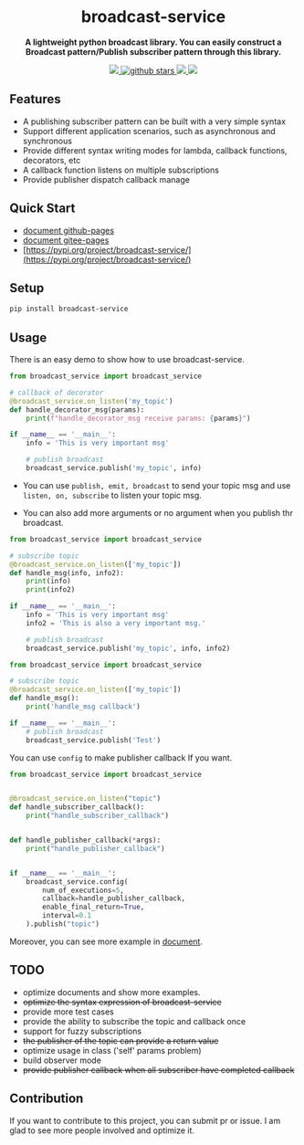 <h1 align="center">
    broadcast-service
</h1>
<p align="center">
  <strong>A lightweight python broadcast library. You can easily construct a Broadcast pattern/Publish subscriber pattern through this library.</strong>
</p>

<p align="center">
    <a target="_blank" href="">
        <img src="https://img.shields.io/badge/License-Apache%202.0-blue.svg?label=license" />
    </a>
   <a target="_blank" href=''>
        <img src="https://img.shields.io/github/stars/Undertone0809/broadcast-service.svg" alt="github stars"/>
   </a>
    <a target="_blank" href=''>
        <img src="https://static.pepy.tech/personalized-badge/broadcast-service?period=total&units=international_system&left_color=grey&right_color=blue&left_text=Downloads/Total"/>
   </a>
    <a target="_blank" href=''>
        <img src="https://static.pepy.tech/personalized-badge/broadcast-service?period=month&units=international_system&left_color=grey&right_color=blue&left_text=Downloads/Week"/>
   </a>
</p>


## Features
- A publishing subscriber pattern can be built with a very simple syntax
- Support different application scenarios, such as asynchronous and synchronous
- Provide different syntax writing modes for lambda, callback functions, decorators, etc
- A callback function listens on multiple subscriptions
- Provide publisher dispatch callback manage

## Quick Start
- [document github-pages](https://undertone0809.github.io/broadcast-service/#/)
- [document gitee-pages](https://zeeland.gitee.io/broadcast-service/#/)
- [https://pypi.org/project/broadcast-service/](https://pypi.org/project/broadcast-service/)

## Setup

```sh
pip install broadcast-service
```

## Usage
There is an easy demo to show how to use broadcast-service.

```python
from broadcast_service import broadcast_service

# callback of decorator
@broadcast_service.on_listen('my_topic')
def handle_decorator_msg(params):
    print(f"handle_decorator_msg receive params: {params}")

if __name__ == '__main__':
    info = 'This is very important msg'

    # publish broadcast
    broadcast_service.publish('my_topic', info)
```

- You can use `publish, emit, broadcast` to send your topic msg and use `listen, on, subscribe` to listen your topic msg.

- You can also add more arguments or no argument when you publish thr broadcast.

```python
from broadcast_service import broadcast_service

# subscribe topic
@broadcast_service.on_listen(['my_topic'])
def handle_msg(info, info2):
    print(info)
    print(info2)

if __name__ == '__main__':
    info = 'This is very important msg'
    info2 = 'This is also a very important msg.'

    # publish broadcast
    broadcast_service.publish('my_topic', info, info2)
```
```python
from broadcast_service import broadcast_service

# subscribe topic
@broadcast_service.on_listen(['my_topic'])
def handle_msg():
    print('handle_msg callback')

if __name__ == '__main__':
    # publish broadcast
    broadcast_service.publish('Test')
```

You can use `config` to make publisher callback If you want.

```python
from broadcast_service import broadcast_service


@broadcast_service.on_listen("topic")
def handle_subscriber_callback():
    print("handle_subscriber_callback")


def handle_publisher_callback(*args):
    print("handle_publisher_callback")


if __name__ == '__main__':
    broadcast_service.config(
        num_of_executions=5,
        callback=handle_publisher_callback,
        enable_final_return=True,
        interval=0.1
    ).publish("topic")

```

Moreover, you can see more example in [document](https://undertone0809.github.io/broadcast-service/#/).

## TODO
- optimize documents and show more examples.
- ~~optimize the syntax expression of broadcast-service~~
- provide more test cases
- provide the ability to subscribe the topic and callback once
- support for fuzzy subscriptions
- ~~the publisher of the topic can provide a return value~~
- optimize usage in class ('self' params problem)
- build observer mode
- ~~provide publisher callback when all subscriber have completed callback~~


## Contribution
If you want to contribute to this project, you can submit pr or issue. I am glad to see more people involved and optimize it.
